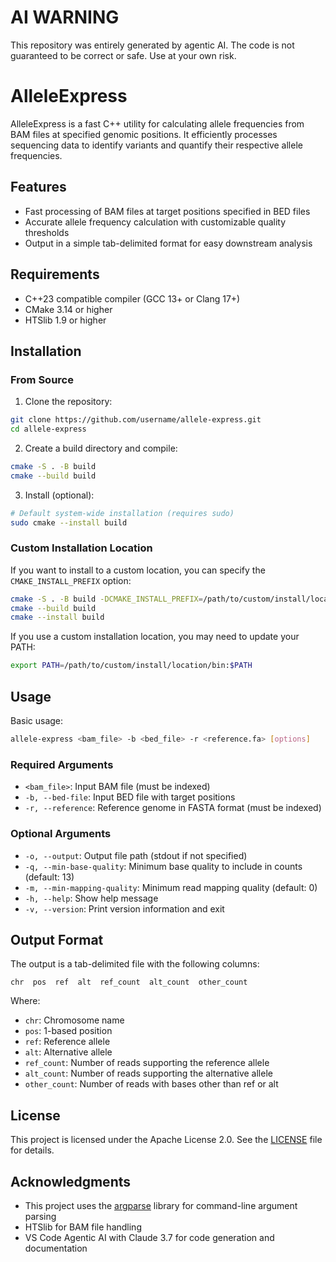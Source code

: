 # AI WARNING

This repository was entirely generated by agentic AI. The code is not guaranteed to be correct or safe. Use at your own risk.

# AlleleExpress

AlleleExpress is a fast C++ utility for calculating allele frequencies from BAM files at specified genomic positions. It efficiently processes sequencing data to identify variants and quantify their respective allele frequencies.

## Features

- Fast processing of BAM files at target positions specified in BED files
- Accurate allele frequency calculation with customizable quality thresholds
- Output in a simple tab-delimited format for easy downstream analysis

## Requirements

- C++23 compatible compiler (GCC 13+ or Clang 17+)
- CMake 3.14 or higher
- HTSlib 1.9 or higher

## Installation

### From Source

1. Clone the repository:

```bash
git clone https://github.com/username/allele-express.git
cd allele-express
```

2. Create a build directory and compile:

```bash
cmake -S . -B build
cmake --build build
```

3. Install (optional):

```bash
# Default system-wide installation (requires sudo)
sudo cmake --install build
```

### Custom Installation Location
If you want to install to a custom location, you can specify the `CMAKE_INSTALL_PREFIX` option:

```bash
cmake -S . -B build -DCMAKE_INSTALL_PREFIX=/path/to/custom/install/location
cmake --build build
cmake --install build
```

If you use a custom installation location, you may need to update your PATH:

```bash
export PATH=/path/to/custom/install/location/bin:$PATH
```

## Usage

Basic usage:

```bash
allele-express <bam_file> -b <bed_file> -r <reference.fa> [options]
```

### Required Arguments

- `<bam_file>`: Input BAM file (must be indexed)
- `-b, --bed-file`: Input BED file with target positions
- `-r, --reference`: Reference genome in FASTA format (must be indexed)

### Optional Arguments

- `-o, --output`: Output file path (stdout if not specified)
- `-q, --min-base-quality`: Minimum base quality to include in counts (default: 13)
- `-m, --min-mapping-quality`: Minimum read mapping quality (default: 0)
- `-h, --help`: Show help message
- `-v, --version`: Print version information and exit

## Output Format

The output is a tab-delimited file with the following columns:

```
chr  pos  ref  alt  ref_count  alt_count  other_count
```

Where:
- `chr`: Chromosome name
- `pos`: 1-based position
- `ref`: Reference allele
- `alt`: Alternative allele
- `ref_count`: Number of reads supporting the reference allele
- `alt_count`: Number of reads supporting the alternative allele
- `other_count`: Number of reads with bases other than ref or alt

## License

This project is licensed under the Apache License 2.0. See the [LICENSE](LICENSE) file for details.

## Acknowledgments

- This project uses the [argparse](https://github.com/p-ranav/argparse) library for command-line argument parsing
- HTSlib for BAM file handling
- VS Code Agentic AI with Claude 3.7 for code generation and documentation
